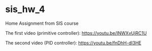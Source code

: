 # sis_hw_4
Home Assignment from SIS course

The first video (primitive controller):
https://youtu.be/INWXvUjRC1U


The second video (PID controller):
https://youtu.be/fnDhH-dI3HE
